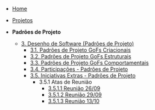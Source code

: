 <!-- docs/_sidebar.md -->

- [Home](README.md)
- [Projetos](Projeto/Projeto.md)

- **Padrões de Projeto**
  - [3. Desenho de Software (Padrões de Projeto)](PadroesDeProjeto/3.PadroesDeProjeto.md)
    - [3.1. Padrões de Projeto GoFs Criacionais](PadroesDeProjeto/Criacionais/3.1.GoFsCriacionais.md)
    - [3.2. Padrões de Projeto GoFs Estruturais](PadroesDeProjeto/Estruturais/3.2.GoFsEstruturais.md)
    - [3.3. Padrões de Projeto GoFs Comportamentais](PadroesDeProjeto/Comportamentais/3.3.GoFsComportamentais.md)
    - [3.4. Participações - Padrões de Projeto](PadroesDeProjeto/3.4.ParticipacoesPadroes.md)
    - [3.5. Iniciativas Extras - Padrões de Projeto](PadroesDeProjeto/3.5.IniciativasExtras.md)
      - 3.5.1 Atas de Reunião
        - [3.5.1.1 Reunião 26/09](IniciativasExtras/AtasDeReuniao/reuniao-26-09-manha.md)
        - [3.5.1.2 Reunião 29/09](IniciativasExtras/AtasDeReuniao/reuniao-29-09-noite.md)
        - [3.5.1.3 Reunião 13/10](IniciativasExtras/AtasDeReuniao/reuniao-13-10-noite.md)
      
